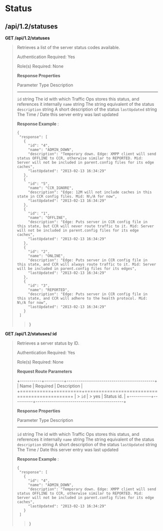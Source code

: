 Status
======

/api/1.2/statuses
-----------------

**GET /api/1.2/statuses**

> Retrieves a list of the server status codes available.
>
> Authentication Required: Yes
>
> Role(s) Required: None
>
> **Response Properties**
>
>   Parameter                      Type            Description
>   ------------------------------ --------------- ---------------------------------------------------------------------------------------------------------------------------------------
>   `id`                           string          The id with which Traffic Ops stores this status, and references it internally
>   `name`                         string          The string equivalent of the status
>   `description`                  string          A short description of the status
>   `lastUpdated`                  string          The Time / Date this server entry was last updated
>
> **Response Example** :
>
>     {
>      "response": [
>        {
>          "id": "4",
>          "name": "ADMIN_DOWN",
>          "description": "Temporary down. Edge: XMPP client will send status OFFLINE to CCR, otherwise similar to REPORTED. Mid: Server will not be included in parent.config files for its edge caches",
>          "lastUpdated": "2013-02-13 16:34:29"
>        },
>        {
>          "id": "5",
>          "name": "CCR_IGNORE",
>          "description": "Edge: 12M will not include caches in this state in CCR config files. Mid: N\/A for now",
>          "lastUpdated": "2013-02-13 16:34:29"
>        },
>        {
>          "id": "1",
>          "name": "OFFLINE",
>          "description": "Edge: Puts server in CCR config file in this state, but CCR will never route traffic to it. Mid: Server will not be included in parent.config files for its edge caches",
>          "lastUpdated": "2013-02-13 16:34:29"
>        },
>        {
>          "id": "2",
>          "name": "ONLINE",
>          "description": "Edge: Puts server in CCR config file in this state, and CCR will always route traffic to it. Mid: Server will be included in parent.config files for its edges",
>          "lastUpdated": "2013-02-13 16:34:29"
>        },
>        {
>          "id": "3",
>          "name": "REPORTED",
>          "description": "Edge: Puts server in CCR config file in this state, and CCR will adhere to the health protocol. Mid: N\/A for now",
>          "lastUpdated": "2013-02-13 16:34:29"
>        }
>      ]
>
> > }

**GET /api/1.2/statuses/:id**

> Retrieves a server status by ID.
>
> Authentication Required: Yes
>
> Role(s) Required: None
>
> **Request Route Parameters**
>
> +-----------+----------+---------------------------------------------+
> | Name      | Required | Description                                 |
> +===========+==========+=============================================+
> | > `id`    | > yes    | Status id.                                  |
> +-----------+----------+---------------------------------------------+
>
> **Response Properties**
>
>   Parameter                      Type            Description
>   ------------------------------ --------------- ---------------------------------------------------------------------------------------------------------------------------------------
>   `id`                           string          The id with which Traffic Ops stores this status, and references it internally
>   `name`                         string          The string equivalent of the status
>   `description`                  string          A short description of the status
>   `lastUpdated`                  string          The Time / Date this server entry was last updated
>
> **Response Example** :
>
>     {
>      "response": [
>        {
>          "id": "4",
>          "name": "ADMIN_DOWN",
>          "description": "Temporary down. Edge: XMPP client will send status OFFLINE to CCR, otherwise similar to REPORTED. Mid: Server will not be included in parent.config files for its edge caches",
>          "lastUpdated": "2013-02-13 16:34:29"
>        }
>      ]
>
> > }
